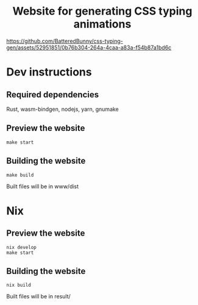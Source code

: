 
<h1 align="center">Website for generating CSS typing animations</h1>

https://github.com/BatteredBunny/css-typing-gen/assets/52951851/0b76b304-264a-4caa-a83a-f54b87a1bd6c

# Dev instructions

## Required dependencies
Rust, wasm-bindgen, nodejs, yarn, gnumake

## Preview the website
```
make start
```

## Building the website
```
make build
```

Built files will be in www/dist

# Nix
## Preview the website
```
nix develop
make start
```

## Building the website
```
nix build
```
Built files will be in result/
